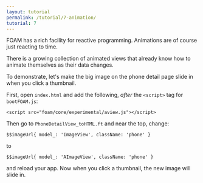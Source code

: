 ```yaml
---
layout: tutorial
permalink: /tutorial/7-animation/
tutorial: 7
---
```


FOAM has a rich facility for reactive programming. Animations are of course just reacting to time.

There is a growing collection of animated views that already know how to animate themselves as their data changes.

To demonstrate, let's make the big image on the phone detail page slide in when you click a thumbnail.

First, open `index.html` and add the following, *after* the `<script>` tag for `bootFOAM.js`:

    <script src="foam/core/experimental/aview.js"></script>

Then go to `PhoneDetailView_toHTML.ft` and near the top, change:

    $$imageUrl{ model_: 'ImageView', className: 'phone' }

to

    $$imageUrl{ model_: 'AImageView', className: 'phone' }

and reload your app. Now when you click a thumbnail, the new image will slide in.

